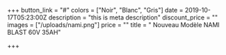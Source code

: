 +++
button_link = "#"
colors = ["Noir", "Blanc", "Gris"]
date = 2019-10-17T05:23:00Z
description = "this is meta description"
discount_price = ""
images = ["/uploads/nami.png"]
price = ""
title = " Nouveau Modèle NAMI BLAST 60V 35AH"

+++
